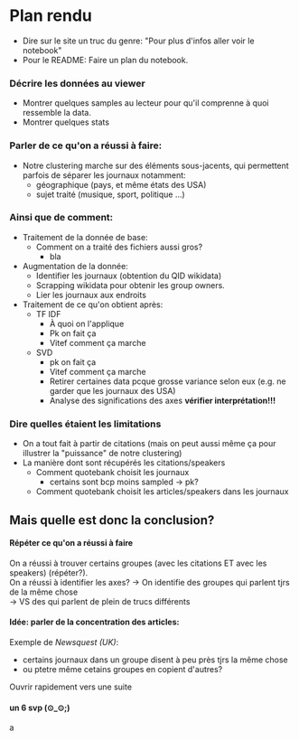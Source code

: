 # Plan rendu

* Dire sur le site un truc du genre: "Pour plus d'infos aller voir le notebook"
* Pour le README: Faire un plan du notebook.


### Décrire les données au viewer
* Montrer quelques samples au lecteur pour qu'il comprenne à quoi ressemble
  la data.
* Montrer quelques stats

### Parler de ce qu'on a réussi à faire:
  * Notre clustering marche sur des éléments sous-jacents, qui permettent parfois de
    séparer les journaux notamment:
    * géographique (pays, et même états des USA)
    * sujet traité (musique, sport, politique ...)

### Ainsi que de comment:
  * Traitement de la donnée de base:
    * Comment on a traité des fichiers aussi gros?
      * bla
  * Augmentation de la donnée:
    * Identifier les journaux (obtention du QID wikidata)
    * Scrapping wikidata pour obtenir les group owners.
    * Lier les journaux aux endroits
  * Traitement de ce qu'on obtient après:
    * TF IDF
      * À quoi on l'applique
      * Pk on fait ça
      * Vitef comment ça marche
    * SVD
      * pk on fait ça
      * Vitef comment ça marche
      * Retirer certaines data pcque grosse variance selon eux
      (e.g. ne garder que  les journaux des USA)
      * Analyse des significations des axes **vérifier interprétation!!!**

### Dire quelles étaient les limitations
  * On a tout fait à partir de citations (mais on peut aussi même ça pour illustrer
  la "puissance" de notre clustering)
  * La manière dont sont récupérés les citations/speakers
    * Comment quotebank choisit les journaux
      * certains sont bcp moins sampled -> pk?
    * Comment quotebank choisit les articles/speakers dans les journaux

## Mais quelle est donc la conclusion?
#### Répéter ce qu'on a réussi à faire
  On a réussi à trouver certains groupes (avec les citations ET avec les speakers)
  (répéter?).   
  On a réussi à identifier les axes?
  -> On identifie des groupes qui parlent tjrs de la même chose  
  -> VS des qui parlent de plein de trucs différents

#### Idée: parler de la concentration des articles:
Exemple de *Newsquest (UK)*:
  * certains journaux dans un groupe disent à peu près tjrs la même chose
  * ou ptetre même cetains groupes en copient d'autres?

Ouvrir rapidement vers une suite

#### un 6 svp **(⊙_⊙;)**
































a
